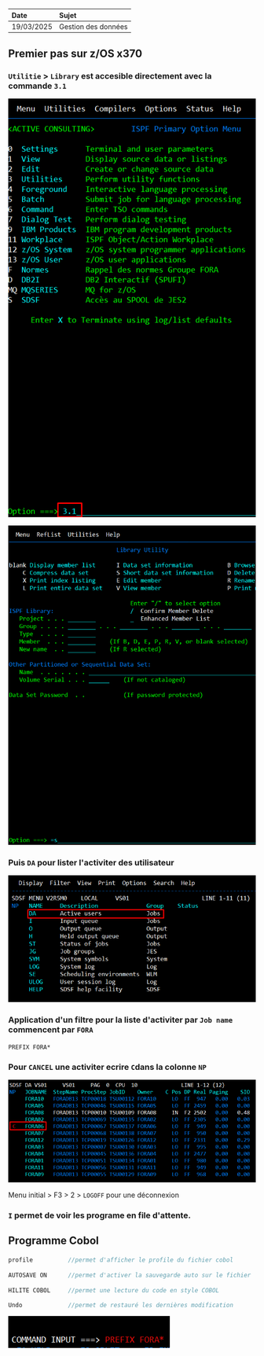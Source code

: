  Date | Sujet
:---|:---
 19/03/2025 | Gestion des données


## Premier pas sur z/OS x370

### ``Utilitie`` > ``Library`` est accesible directement avec la commande `3.1`
![alt text](images/image-1.png)

![alt text](images/image-2.png)

### Puis `DA` pour lister l'activiter des utilisateur

![alt text](images/image-3.png)

### Application d'un filtre pour la liste d'activiter par ``Job name`` commencent par ``FORA`` 
```
PREFIX FORA*
```

### Pour ``CANCEL`` une activiter ecrire ``C``dans la colonne ``NP``

![alt text](images/image-4.png)

 Menu initial > F3 > 2 > ``LOGOFF`` pour une déconnexion

### ``I`` permet de voir les programe en file d'attente.



## Programme Cobol

````c
profile          //permet d'afficher le profile du fichier cobol
````

```c
AUTOSAVE ON      //permet d'activer la sauvegarde auto sur le fichier
```

```c
HILITE COBOL     //permet une lecture du code en style COBOL
```

```c
Undo             //permet de restauré les dernières modification
```


![alt text](images/image.png)

